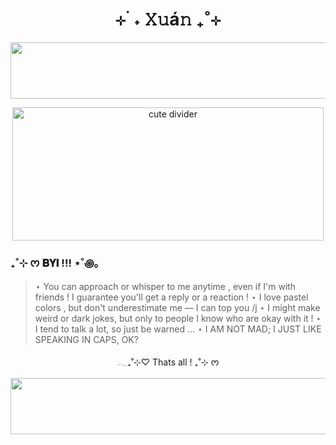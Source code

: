 <h1 align="center"> ⊹ ࣪ ˖ 𝚇𝚞á𝚗 ₊˚⊹ </h1>
<p align="center">
  <img src="https://media.discordapp.net/attachments/1416701526180630640/1416704763692712027/divider_5.png?ex=68f200a0&is=68f0af20&hm=d7ce8df494b0143b14b3c4e1399c57b1e3a32ee8d4846e6f41be1e76dd13ff7b&=&format=webp&quality=lossless&width=1071&height=140" width="1500" height="90" alt="cute divider"/>
</p>

<p align="center">
  <img src="https://media.discordapp.net/attachments/1416701526180630640/1416701580404719616/divider_3.gif?ex=68f1fda9&is=68f0ac29&hm=5455d2c8618e7e01ae8ce6b65fb0c40ba67e9ab2298454d65dd12ee8dc2b5c84&=&width=560&height=240" width="498" height="213" alt="cute divider"/>
</p>

### ₊˚⊹ ᰔ  𝐁𝐘𝐈 !!!  ⋆˚꩜｡
> ⋆ You can approach or whisper to me anytime , even if I'm with friends ! I guarantee you'll get a reply or a reaction !
> ⋆ I love pastel colors , but don't underestimate me — I can top you /j
> ⋆ I might make weird or dark jokes, but only to people I know who are okay with it !
> ⋆ I tend to talk a lot, so just be warned ...
> ⋆ I AM NOT MAD; I JUST LIKE SPEAKING IN CAPS, OK?

<p align="center">𓂃₊˚⊹♡ Thats all ! ₊˚⊹ ᰔ  </p>

<p align="center">
  <img src="https://media.discordapp.net/attachments/1416701526180630640/1416704763692712027/divider_5.png?ex=68f200a0&is=68f0af20&hm=d7ce8df494b0143b14b3c4e1399c57b1e3a32ee8d4846e6f41be1e76dd13ff7b&=&format=webp&quality=lossless&width=1071&height=140" width="1500" height="90" alt="cute divider"/>
